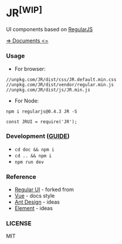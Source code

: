 # JR<sup>[WIP]</sup>
UI components based on [RegularJS][regularjs]


[=> Documents <=](https://xxyj.github.io/components/)


### Usage

 - For browser:
 ```
 //unpkg.com/JR/dist/css/JR.default.min.css
 //unpkg.com/JR/dist/vendor/regular.min.js
 //unpkg.com/JR/dist/js/JR.min.js
 ```

 - For Node:
 ```
 npm i regularjs@0.4.3 JR -S

 const JRUI = require('JR');

 ```

### Development ([GUIDE](https://github.com/kaola-fed/JR/issues/2))

 - `cd doc && npm i`
 - `cd .. && npm i`
 - `npm run dev`


### Reference

 - [Regular UI](https://regular-ui.github.io/) - forked from
 - [Vue](https://cn.vuejs.org/) - docs style
 - [Ant Design](https://ant.design/) - ideas
 - [Element](http://element.eleme.io) - ideas

### LICENSE
MIT


 [regularjs]: https://github.com/regularjs/regular

 [npm-url]: https://npmjs.org/package/JR
 [npm-image]: https://img.shields.io/npm/v/JR.svg

 [travis-url]: https://travis-ci.org/kaola-fed/JR
 [travis-image]: https://img.shields.io/travis/kaola-fed/JR.svg

 [license-url]: https://github.com/kaola-fed/JR/blob/master/LICENSE
 [license-image]: https://img.shields.io/github/license/kaola-fed/JR.svg
